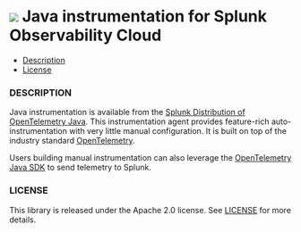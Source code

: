 # ![](./img/integrations_java.png) Java instrumentation for Splunk Observability Cloud


- [Description](#description)
- [License](#license)


### DESCRIPTION

Java instrumentation is available from the
[Splunk Distribution of OpenTelemetry Java](https://github.com/signalfx/splunk-otel-java). This instrumentation agent provides
feature-rich auto-instrumentation with very little manual configuration.
It is built on top of the industry standard [OpenTelemetry](https://opentelemetry.io/).

Users building manual instrumentation can also leverage the 
[OpenTelemetry Java SDK](https://github.com/open-telemetry/opentelemetry-java)
to send telemetry to Splunk.

### LICENSE

This library is released under the Apache 2.0 license. See [LICENSE](https://github.com/signalfx/signalfx-java/blob/master/LICENSE) for more details.
